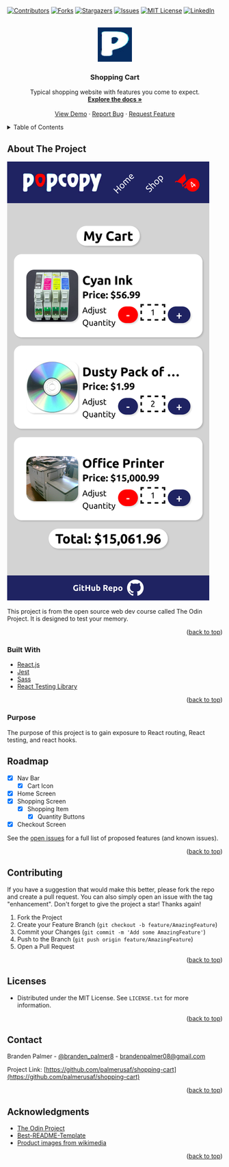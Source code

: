 <div id="top"></div>
<!--
*** Thanks for checking out the Best-README-Template. If you have a suggestion
*** that would make this better, please fork the repo and create a pull request
*** or simply open an issue with the tag "enhancement".
*** Don't forget to give the project a star!
*** Thanks again! Now go create something AMAZING! :D
-->

<!-- PROJECT SHIELDS -->
<!--
*** I'm using markdown "reference style" links for readability.
*** Reference links are enclosed in brackets [ ] instead of parentheses ( ).
*** See the bottom of this document for the declaration of the reference variables
*** for contributors-url, forks-url, etc. This is an optional, concise syntax you may use.
*** https://www.markdownguide.org/basic-syntax/#reference-style-links
-->

[![Contributors][contributors-shield]][contributors-url]
[![Forks][forks-shield]][forks-url]
[![Stargazers][stars-shield]][stars-url]
[![Issues][issues-shield]][issues-url]
[![MIT License][license-shield]][license-url]
[![LinkedIn][linkedin-shield]][linkedin-url]

<!-- PROJECT LOGO -->
<br />
<div align="center">
  <a href="https://github.com/palmerusaf/shopping-cart">
    <img src="./public/favicon.ico" alt="Logo" width="80" height="80">
  </a>

<h3 align="center">Shopping Cart</h3>

  <p align="center">
    Typical shopping website with features you come to expect.
    <br />
    <a href="https://github.com/palmerusaf/shopping-cart"><strong>Explore the docs »</strong></a>
    <br />
    <br />
    <a href="https://palmerusaf.github.io/shopping-cart">View Demo</a>
    ·
    <a href="https://github.com/palmerusaf/shopping-cart/issues">Report Bug</a>
    ·
    <a href="https://github.com/palmerusaf/shopping-cart/issues">Request Feature</a>
  </p>
</div>

<!-- TABLE OF CONTENTS -->
<details>
  <summary>Table of Contents</summary>
  <ol>
    <li>
      <a href="#about-the-project">About The Project</a>
      <ul>
        <li><a href="#built-with">Built With</a></li>
        <li><a href="#purpose">Purpose</a></li>
      </ul>
    </li>
    <li><a href="#roadmap">Roadmap</a></li>
    <li><a href="#contributing">Contributing</a></li>
    <li><a href="#license">License</a></li>
    <li><a href="#contact">Contact</a></li>
    <li><a href="#acknowledgments">Acknowledgments</a></li>
  </ol>
</details>

<!-- ABOUT THE PROJECT -->

## About The Project

[![Product Name Screen Shot][product-screenshot]](https://palmerusaf.github.io/shopping-cart)

This project is from the open source web dev course called The Odin Project. It is designed to test your memory.

<p align="right">(<a href="#top">back to top</a>)</p>

### Built With

- [React.js](https://reactjs.org/)
- [Jest](https://jestjs.io/)
- [Sass](https://sass-lang.com/)
- [React Testing Library](https://testing-library.com/docs/react-testing-library/api/)

<p align="right">(<a href="#top">back to top</a>)</p>

### Purpose

The purpose of this project is to gain exposure to React routing, React testing, and react hooks.

<!-- ROADMAP -->

## Roadmap

- [x] Nav Bar
  - [x] Cart Icon
- [x] Home Screen
- [x] Shopping Screen
  - [x] Shopping Item
    - [x] Quantity Buttons
- [x] Checkout Screen

See the [open issues](https://github.com/palmerusaf/shopping-cart/issues) for a full list of proposed features (and known issues).

<p align="right">(<a href="#top">back to top</a>)</p>

<!-- CONTRIBUTING -->

## Contributing

If you have a suggestion that would make this better, please fork the repo and create a pull request. You can also simply open an issue with the tag "enhancement".
Don't forget to give the project a star! Thanks again!

1. Fork the Project
2. Create your Feature Branch (`git checkout -b feature/AmazingFeature`)
3. Commit your Changes (`git commit -m 'Add some AmazingFeature'`)
4. Push to the Branch (`git push origin feature/AmazingFeature`)
5. Open a Pull Request

<p align="right">(<a href="#top">back to top</a>)</p>

<!-- LICENSE -->

## Licenses

- Distributed under the MIT License. See `LICENSE.txt` for more information.

<p align="right">(<a href="#top">back to top</a>)</p>

<!-- CONTACT -->

## Contact

Branden Palmer - [@branden_palmer8](https://twitter.com/branden_palmer8) - brandenpalmer08@gmail.com

Project Link: [https://github.com/palmerusaf/shopping-cart](https://github.com/palmerusaf/shopping-cart)

<p align="right">(<a href="#top">back to top</a>)</p>

<!-- ACKNOWLEDGMENTS -->

## Acknowledgments

- [The Odin Project](https://www.theodinproject.com/)
- [Best-README-Template](https://github.com/othneildrew/Best-README-Template)
- [Product images from wikimedia](https://commons.wikimedia.org/wiki/Main_Page)

<p align="right">(<a href="#top">back to top</a>)</p>

<!-- MARKDOWN LINKS & IMAGES -->
<!-- https://www.markdownguide.org/basic-syntax/#reference-style-links -->

[contributors-shield]: https://img.shields.io/github/contributors/palmerusaf/shopping-cart.svg?style=for-the-badge
[contributors-url]: https://github.com/palmerusaf/shopping-cart/graphs/contributors
[forks-shield]: https://img.shields.io/github/forks/palmerusaf/shopping-cart.svg?style=for-the-badge
[forks-url]: https://github.com/palmerusaf/shopping-cart/network/members
[stars-shield]: https://img.shields.io/github/stars/palmerusaf/shopping-cart.svg?style=for-the-badge
[stars-url]: https://github.com/palmerusaf/shopping-cart/stargazers
[issues-shield]: https://img.shields.io/github/issues/palmerusaf/shopping-cart.svg?style=for-the-badge
[issues-url]: https://github.com/palmerusaf/shopping-cart/issues
[license-shield]: https://img.shields.io/github/license/palmerusaf/shopping-cart.svg?style=for-the-badge
[license-url]: https://github.com/palmerusaf/shopping-cart/blob/master/LICENSE.txt
[linkedin-shield]: https://img.shields.io/badge/-LinkedIn-black.svg?style=for-the-badge&logo=linkedin&colorB=555
[linkedin-url]: https://linkedin.com/in/branden-palmer-968765120
[product-screenshot]: ./src//imgs/screen-shot.png
